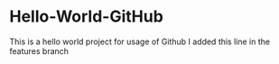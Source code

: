 # Hello-World-GitHub
This is a hello world project for usage of Github
I added this line in the features branch
